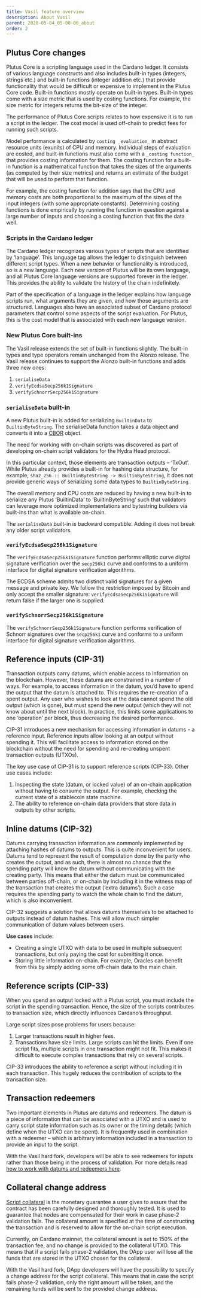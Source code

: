 ```yaml
---
title: Vasil feature overview
description: About Vasil
parent: 2020-05-04_05-00-00_about
order: 2
---
```


## Plutus Core changes

Plutus Core is a scripting language used in the Cardano ledger. It consists of various language constructs and also includes built-in types (integers, strings etc.) and built-in functions (integer addition etc.) that provide functionality that would be difficult or expensive to implement in the Plutus Core code. Built-in functions mostly operate on built-in types. Built-in types come with a size metric that is used by costing functions. For example, the size metric for integers returns the bit-size of the integer.

The performance of Plutus Core scripts relates to how expensive it is to run a script in the ledger. The cost model is used off-chain to predict fees for running such scripts.

Model performance is calculated by `costing _evaluation_` in abstract resource units (exunits) of CPU and memory. Individual steps of evaluation are costed, and built-in functions must also come with a `_costing function_` that provides costing information for them. The costing function for a built-in function is a mathematical function that takes the sizes of the arguments (as computed by their size metrics) and returns an estimate of the budget that will be used to perform that function.

For example, the costing function for addition says that the CPU and memory costs are both proportional to the maximum of the sizes of the input integers (with some appropriate constants). Determining costing functions is done empirically by running the function in question against a large number of inputs and choosing a costing function that fits the data well.

### Scripts in the Cardano ledger

The Cardano ledger recognizes various types of scripts that are identified by ‘language’. This language tag allows the ledger to distinguish between different script types. When a new behavior or functionality is introduced, so is a new language. Each new version of Plutus will be its own language, and all Plutus Core language versions are supported forever in the ledger. This provides the ability to validate the history of the chain indefinitely.

Part of the specification of a language in the ledger explains how language scripts run, what arguments they are given, and how those arguments are structured. Languages also have an associated subset of Cardano protocol parameters that control some aspects of the script evaluation. For Plutus, this is the cost model that is associated with each new language version.

### New Plutus Core built-ins

The Vasil release extends the set of built-in functions slightly. The built-in types and type operators remain unchanged from the Alonzo release. The Vasil release continues to support the Alonzo built-in functions and adds three new ones:

1.  `serialiseData`
2.  `verifyEcdsaSecp256k1Signature`
3.  `verifySchnorrSecp256k1Signature`
    
### `serialiseData` built-in

A new Plutus built-in is added for serializing `BuiltinData` to `BuiltinByteString`. The serialiseData function takes a data object and converts it into a [CBOR](https://cbor.io/) object.

The need for working with on-chain scripts was discovered as part of developing on-chain script validators for the Hydra Head protocol.

In this particular context, those elements are transaction outputs – ‘TxOut’. While Plutus already provides a built-in for hashing data structure, for example, `sha2_256 :: BuiltinByteString -> BuiltinByteString`, it does not provide generic ways of serializing some data types to `BuiltinByteString`.

The overall memory and CPU costs are reduced by having a new built-in to serialize any Plutus ‘BuiltinData’ to ‘BuiltinByteString’ such that validators can leverage more optimized implementations and bytestring builders via built-ins than what is available on-chain.

The `serialiseData` built-in is backward compatible. Adding it does not break any older script validators.

### `verifyEcdsaSecp256k1Signature`

The `verifyEcdsaSecp256k1Signature` function performs elliptic curve digital signature verification over the `secp256k1` curve and conforms to a uniform interface for digital signature verification algorithms.

The ECDSA scheme admits two distinct valid signatures for a given message and private key. We follow the restriction imposed by Bitcoin and only accept the smaller signature: `verifyEcdsaSecp256k1Signature` will return false if the larger one is supplied.

### `verifySchnorrSecp256k1Signature`

The `verifySchnorrSecp256k1Signature` function performs verification of Schnorr signatures over the `secp256k1` curve and conforms to a uniform interface for digital signature verification algorithms.

## Reference inputs (CIP-31)

Transaction outputs carry datums, which enable access to information on the blockchain. However, these datums are constrained in a number of ways. For example, to access information in the datum, you’d have to spend the output that the datum is attached to. This requires the re-creation of a spent output. Any user who wishes to look at the data cannot spend the old output (which is gone), but must spend the new output (which they will not know about until the next block). In practice, this limits some applications to one ‘operation’ per block, thus decreasing the desired performance.

CIP-31 introduces a new mechanism for accessing information in datums – a reference input. Reference inputs allow looking at an output without spending it. This will facilitate access to information stored on the blockchain without the need for spending and re-creating unspent transaction outputs (UTXOs).

The key use case of CIP-31 is to support reference scripts (CIP-33). Other use cases include:

1.  Inspecting the state (datum, or locked value) of an on-chain application without having to consume the output. For example, checking the current state of a stablecoin state machine.
2.  The ability to reference on-chain data providers that store data in outputs by other scripts.
    
## Inline datums (CIP-32)

Datums carrying transaction information are commonly implemented by attaching hashes of datums to outputs. This is quite inconvenient for users. Datums tend to represent the result of computation done by the party who creates the output, and as such, there is almost no chance that the spending party will know the datum without communicating with the creating party. This means that either the datum must be communicated between parties off-chain, or on-chain by including it in the witness map of the transaction that creates the output (‘extra datums’). Such a case requires the spending party to watch the whole chain to find the datum, which is also inconvenient.

CIP-32 suggests a solution that allows datums themselves to be attached to outputs instead of datum hashes. This will allow much simpler communication of datum values between users.

**Use cases** include:

-   Creating a single UTXO with data to be used in multiple subsequent transactions, but only paying the cost for submitting it once.
-   Storing little information on-chain. For example, Oracles can benefit from this by simply adding some off-chain data to the main chain.
    
## Reference scripts (CIP-33)

When you spend an output locked with a Plutus script, you must include the script in the spending transaction. Hence, the size of the scripts contributes to transaction size, which directly influences Cardano’s throughput.

Large script sizes pose problems for users because:

1.  Larger transactions result in higher fees.
2.  Transactions have size limits. Large scripts can hit the limits. Even if one script fits, multiple scripts in one transaction might not fit. This makes it difficult to execute complex transactions that rely on several scripts.
    
CIP-33 introduces the ability to reference a script without including it in each transaction. This hugely reduces the contribution of scripts to the transaction size.

## Transaction redeemers

Two important elements in Plutus are datums and redeemers. The datum is a piece of information that can be associated with a UTXO and is used to carry script state information such as its owner or the timing details (which define when the UTXO can be spent). It is frequently used in combination with a redeemer – which is arbitrary information included in a transaction to provide an input to the script.

With the Vasil hard fork, developers will be able to see redeemers for inputs rather than those being in the process of validation. For more details read [how to work with datums and redeemers here](https://docs.cardano.org/plutus/datums-redeemers).

## Collateral change address

[Script collateral](https://docs.cardano.org/plutus/collateral-mechanism) is the monetary guarantee a user gives to assure that the contract has been carefully designed and thoroughly tested. It is used to guarantee that nodes are compensated for their work in case phase-2 validation fails. The collateral amount is specified at the time of constructing the transaction and is reserved to allow for the on-chain script execution.

Currently, on Cardano mainnet, the collateral amount is set to 150% of the transaction fee, and no change is provided to the collateral UTXO. This means that if a script fails phase-2 validation, the DApp user will lose all the funds that are stored in the UTXO chosen for the collateral.

With the Vasil hard fork, DApp developers will have the possibility to specify a change address for the script collateral. This means that in case the script fails phase-2 validation, only the right amount will be taken, and the remaining funds will be sent to the provided change address.
